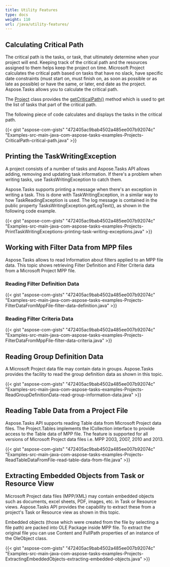 ```yaml
---
title: Utility Features
type: docs
weight: 110
url: /java/utility-features/
---
```


## **Calculating Critical Path**
The critical path is the tasks, or task, that ultimately determine when your project will end. Keeping track of the critical path and the resources assigned to them helps keep the project on time. Microsoft Project calculates the critical path based on tasks that have no slack, have specific date constraints (must start on, must finish on, as soon as possible or as late as possible) or have the same, or later, end date as the project. Aspose.Tasks allows you to calculate the critical path.

The [Project](https://apireference.aspose.com/tasks/java/com.aspose.tasks/project) class provides the [getCriticalPath()](https://apireference.aspose.com/tasks/java/com.aspose.tasks/Project#getCriticalPath--) method which is used to get the list of tasks that part of the critical path. 

The following piece of code calculates and displays the tasks in the critical path.

{{< gist "aspose-com-gists" "472405ac9bab4502a485ee007b92074c" "Examples-src-main-java-com-aspose-tasks-examples-Projects-CriticalPath-critical-path.java" >}}

## **Printing the TaskWritingException**
A project consists of a number of tasks and Aspose.Tasks API allows adding, removing and updating task information. If there's a problem when writing tasks, use TasksWritingException to catch them. 

Aspose.Tasks supports printing a message when there's an exception in writing a task. This is done with TaskWritingException, in a similar way to how TaskReadingException is used. The log message is contained in the public property TasksWritingException.getLogText(), as shown in the following code example.

{{< gist "aspose-com-gists" "472405ac9bab4502a485ee007b92074c" "Examples-src-main-java-com-aspose-tasks-examples-Projects-PrintTaskWritingExceptions-printing-task-writing-exceptions.java" >}}

## **Working with Filter Data from MPP files**
Aspose.Tasks allows to read Information about filters applied to an MPP file data. This topic shows retrieving Filter Definition and Filter Criteria data from a Microsoft Project MPP file.

### **Reading Filter Definition Data**
{{< gist "aspose-com-gists" "472405ac9bab4502a485ee007b92074c" "Examples-src-main-java-com-aspose-tasks-examples-Projects-FilterDataFromMppFile-filter-data-definition.java" >}}
### **Reading Filter Criteria Data**
{{< gist "aspose-com-gists" "472405ac9bab4502a485ee007b92074c" "Examples-src-main-java-com-aspose-tasks-examples-Projects-FilterDataFromMppFile-filter-data-criteria.java" >}}
## **Reading Group Definition Data**
A Microsoft Project data file may contain data in groups. Aspose.Tasks provides the facility to read the group definition data as shown in this topic.

{{< gist "aspose-com-gists" "472405ac9bab4502a485ee007b92074c" "Examples-src-main-java-com-aspose-tasks-examples-Projects-ReadGroupDefinitionData-read-group-information-data.java" >}}

## **Reading Table Data from a Project File**
Aspose.Tasks API supports reading Table data from Microsoft Project data files. The Project.Tables implements the ICollection interface to provide access to the Table data of MPP file. The feature is supported for all versions of Microsoft Project data files i.e. MPP 2003, 2007, 2010 and 2013.

{{< gist "aspose-com-gists" "472405ac9bab4502a485ee007b92074c" "Examples-src-main-java-com-aspose-tasks-examples-Projects-ReadTableDataFromFile-read-table-data-from-file.java" >}}

## **Extracting Embedded Objects from Task or Resource View**
Microsoft Project data files (MPP/XML) may contain embedded objects such as documents, excel sheets, PDF, images, etc. in Task or Resource views. Aspose.Tasks API provides the capability to extract these from a project's Task or Resource view as shown in this topic.

Embedded objects (those which were created from the file by selecting a file path) are packed into OLE Package inside MPP file. To extract the original file you can use Content and FullPath properties of an instance of the OleObject class.

{{< gist "aspose-com-gists" "472405ac9bab4502a485ee007b92074c" "Examples-src-main-java-com-aspose-tasks-examples-Projects-ExtractingEmbeddedObjects-extracting-embedded-objects.java" >}}
